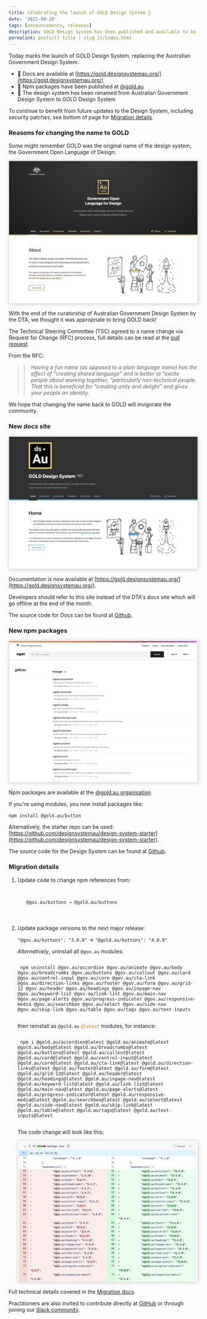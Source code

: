 ```yaml
---
title: Celebrating the launch of GOLD Design System 🚀
date: '2021-09-20'
tags: [announcements, releases]
description: GOLD Design System has been published and available to be used in place of the Australian Government Design System   
permalink: posts/{{ title | slug }}/index.html
---
```


Today marks the launch of GOLD Design System, replacing the Australian Government Design System.

* 🚀 Docs are available at [https://gold.designsystemau.org/](https://gold.designsystemau.org/)
* 🚀 Npm packages have been published at [@gold.au](https://www.npmjs.com/org/gold.au)
* 🌟 The design system has been renamed from Australian Government Design System to GOLD Design System

To continue to benefit from future updates to the Design System, including security patches, see bottom of page for [Migration details](#migration-details). 
 
### Reasons for changing the name to GOLD
 
Some might remember GOLD was the original name of the design system, the Government Open Language of Design:

<img src="/images/previous-gold-docs.png" style="box-shadow: 1px 1px 10px #cccccc; border: 1px solid #e5e5e5;" />

With the end of the curatorship of Australian Government Design System by the DTA, we thought it was appropriate to bring GOLD back! 

The Technical Steering Committee (TSC) agreed to a name change via Request for Change (RFC) process, full details can be read at the [pull request](https://github.com/designsystemau/RFCs/pull/8/files).  

From the RFC:

<blockquote>
<p style="font-style: italic; border-left: 4px solid #e5e5e5; padding-left: 16px;">Having a fun name (as opposed to a plain language name) has the effect of "creating shared language" and is better to "excite people about working together, "particularly non-technical people. That this is beneficial for "creating unity and delight" and gives your people an identity.</p>
</blockquote>

We hope that changing the name back to GOLD will invigorate the community.  

 
### New docs site

<img src="/images/gold-docs.png" style="box-shadow: 1px 1px 10px #cccccc; border: 1px solid #e5e5e5;" />

Documentation is now available at [https://gold.designsystemau.org/](https://gold.designsystemau.org/).
 
Developers should refer to this site instead of the DTA's docs site which will go offline at the end of the month. 
 
The source code for Docs can be found at [Github](https://github.com/designsystemau/gold-design-system-site).
 

### New npm packages

<img src="/images/npm-org.png" style="box-shadow: 1px 1px 10px #cccccc; border: 1px solid #e5e5e5;" />

Npm packages are available at the [@gold.au organisation](https://www.npmjs.com/org/gold.au).

If you're using modules, you now install packages like:

    npm install @gold.au/button
    
Alternatively, the starter repo can be used: [https://github.com/designsystemau/design-system-starter](https://github.com/designsystemau/design-system-starter).

The source code for the Design System can be found at [Github](https://github.com/designsystemau/gold-design-system). 

<h3 id="migration-details">Migration details</h3>

1. Update code to change npm references from:

    <code style="display: block; padding: 16px 16px; margin-top: 1em; margin-bottom: 2em;">
    @gov.au/buttons → @gold.au/buttons
    </code>
   

2. Update package versions to the next major release: 

    `"@gov.au/buttons": "3.0.8"` → `"@gold.au/buttons": "4.0.0"`
    

    _Alternatively_, uninstall all `@gov.au` modules: 
    
    <code style="display:block; font-size: 12px; margin-top: 12px;">
    npm uninstall @gov.au/accordion @gov.au/animate @gov.au/body @gov.au/breadcrumbs @gov.au/buttons @gov.au/callout @gov.au/card @gov.au/control-input @gov.au/core @gov.au/cta-link @gov.au/direction-links @gov.au/footer @gov.au/form @gov.au/grid-12 @gov.au/header @gov.au/headings @gov.au/inpage-nav @gov.au/keyword-list @gov.au/link-list @gov.au/main-nav @gov.au/page-alerts @gov.au/progress-indicator @gov.au/responsive-media @gov.au/searchbox @gov.au/select @gov.au/side-nav @gov.au/skip-link @gov.au/table @gov.au/tags @gov.au/text-inputs
    </code>

    then reinstall as `@gold.au` <code style="color:#e96900;">@latest</code> modules, for instance:
     
    <code style="display:block; font-size: 12px; margin-top: 12px;">
    npm i @gold.au/accordion@latest @gold.au/animate@latest @gold.au/body@latest @gold.au/breadcrumbs@latest @gold.au/buttons@latest @gold.au/callout@latest @gold.au/card@latest @gold.au/control-input@latest @gold.au/core@latest @gold.au/cta-link@latest @gold.au/direction-links@latest @gold.au/footer@latest @gold.au/form@latest @gold.au/grid-12@latest @gold.au/header@latest @gold.au/headings@latest @gold.au/inpage-nav@latest @gold.au/keyword-list@latest @gold.au/link-list@latest @gold.au/main-nav@latest @gold.au/page-alerts@latest @gold.au/progress-indicator@latest @gold.au/responsive-media@latest @gold.au/searchbox@latest @gold.au/select@latest @gold.au/side-nav@latest @gold.au/skip-link@latest @gold.au/table@latest @gold.au/tags@latest @gold.au/text-inputs@latest
    </code>
    
    The code change will look like this: 
    
    <img src="/images/gold-pr-diff.png" style="box-shadow: 1px 1px 10px #cccccc; border: 1px solid #e5e5e5;" />
    
    
Full technical details covered in the [Migration docs](todo).

Practitioners are also invited to contribute directly at [GitHub](https://github.com/designsystemau/gold-design-system) or through joining our [Slack community](https://designsystemau-slack.herokuapp.com/). 

<br />
